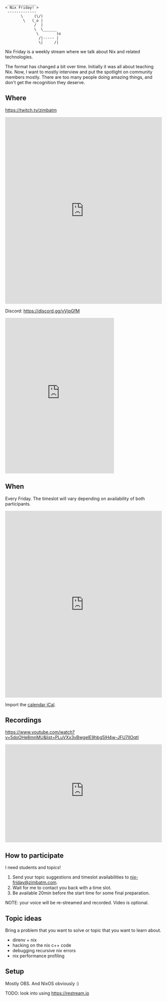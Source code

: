 ```
 _____________ 
< Nix Friday! >
 ------------- 
       \     (\/)
        \   (_o |
             /  |
             \  \______
              \        )o
               /|----- |
               \|     /|
```

Nix Friday is a weekly stream where we talk about Nix and related technologies.

The format has changed a bit over time. Initially it was all about teaching
Nix. Now, I want to mostly interview and put the spotlight on community
members mostly. There are too many people doing amazing things, and don't get
the recognition they deserve.

## Where

<https://twitch.tv/zimbatm>

<iframe
    src="https://player.twitch.tv/?channel=zimbatm&parent=zimbatm.com"
    width="100%"
    height="600"
    frameborder="0"
    allowfullscreen>
</iframe>

Discord: <https://discord.gg/vVjpGfM>

<iframe
  src="https://discordapp.com/widget?id=568306982717751326&amp;theme=dark"
  width="350"
  height="500"
  allowtransparency="true"
  frameborder="0"
>
</iframe>

## When

Every Friday. The timeslot will vary depending on availability of both
participants.

<iframe
  src="https://calendar.google.com/calendar/embed?src=zimbatm.com_uil4jo9apv8segn33be0ilm4u0%40group.calendar.google.com&ctz=Europe%2FParis"
  width="100%"
  height="600"
  frameborder="0"
  scrolling="no"
></iframe>

Import the [calendar iCal](https://calendar.google.com/calendar/ical/zimbatm.com_uil4jo9apv8segn33be0ilm4u0%40group.calendar.google.com/public/basic.ics).

## Recordings

<https://www.youtube.com/watch?v=5doOHe8mnMU&list=PLuVXx3vBwgelE9hbg5lH4w-JFU7llOqtI>

<iframe
  src="https://www.youtube-nocookie.com/embed/videoseries?list=PLuVXx3vBwgelE9hbg5lH4w-JFU7llOqtI"
  width="100%"
  height="315"
  frameborder="0"
  allow="accelerometer; autoplay; encrypted-media; gyroscope; picture-in-picture"
  allowfullscreen
></iframe>

## How to participate

I need students and topics!

1. Send your topic suggestions and timeslot availabilities to
   [nix-friday@zimbatm.com](mailto:nix-friday@zimbatm.com).
2. Wait for me to contact you back with a time slot.
3. Be available 20min before the start time for some final preparation.

NOTE: your voice will be re-streamed and recorded. Video is optional.

## Topic ideas

Bring a problem that you want to solve or topic that you want to learn about.

* direnv + nix
* hacking on the nix c++ code
* debugging recursive nix errors
* nix performance profiling
 
[1]: https://www.youtube.com/watch?v=61MuMY9XFNo&t=1963s

## Setup

Mostly OBS. And NixOS obviously :)

TODO: look into using https://restream.io
